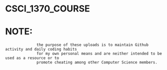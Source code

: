 # CSCI_1370_COURSE
# NOTE: 
                  the purpose of these uploads is to maintain Github activity and daily coding habits
                  for my own personal means and are neither intended to be used as a resource or to
                  promote cheating among other Computer Science members.
